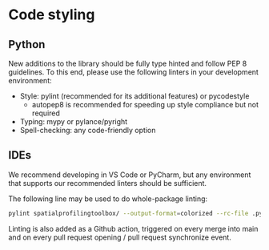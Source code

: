 # Code styling

## Python

New additions to the library should be fully type hinted and follow PEP 8 guidelines. To this end, please use the following linters in your development environment:
* Style: pylint (recommended for its additional features) or pycodestyle
    * autopep8 is recommended for speeding up style compliance but not required
* Typing: mypy or pylance/pyright
* Spell-checking: any code-friendly option

## IDEs

We recommend developing in VS Code or PyCharm, but any environment that supports our recommended linters should be sufficient.

The following line may be used to do whole-package linting:

```sh
pylint spatialprofilingtoolbox/ --output-format=colorized --rc-file .pylintrc
```

Linting is also added as a Github action, triggered on every merge into main and on every pull request opening / pull request synchronize event.
